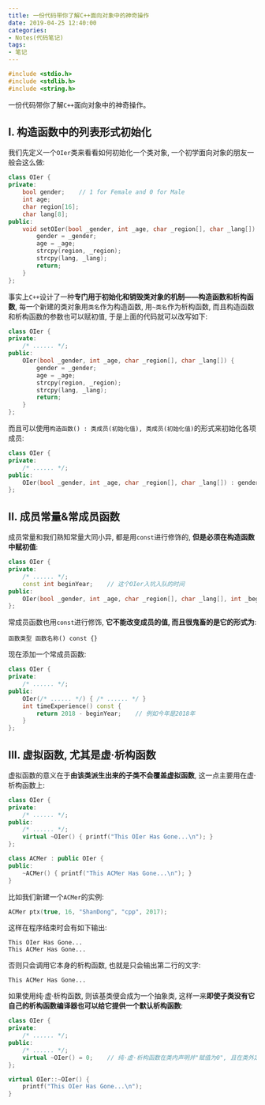 ```yaml
---
title: 一份代码带你了解C++面向对象中的神奇操作
date: 2019-04-25 12:40:00
categories:
- Notes(代码笔记)
tags:
- 笔记
---
```


```cpp
#include <stdio.h>
#include <stdlib.h>
#include <string.h>
```

一份代码带你了解`C++`面向对象中的神奇操作。

## I. 构造函数中的列表形式初始化

我们先定义一个`OIer`类来看看如何初始化一个类对象, 一个初学面向对象的朋友一般会这么做:

```cpp
class OIer {
private:
    bool gender;    // 1 for Female and 0 for Male
    int age;
    char region[16];
    char lang[8];
public:
    void setOIer(bool _gender, int _age, char _region[], char _lang[]) {
        gender = _gender;
        age = _age;
        strcpy(region, _region);
        strcpy(lang, _lang);
        return;
    }
};
```

事实上`C++`设计了一种**专门用于初始化和销毁类对象的机制——构造函数和析构函数**, 每一个新建的类对象用`类名`作为构造函数, 用`~类名`作为析构函数, 而且构造函数和析构函数的参数也可以赋初值, 于是上面的代码就可以改写如下:

```cpp
class OIer {
private:
    /* ...... */;
public:
    OIer(bool _gender, int _age, char _region[], char _lang[]) {
        gender = _gender;
        age = _age;
        strcpy(region, _region);
        strcpy(lang, _lang);
        return;
    }
};
```

而且可以使用`构造函数() : 类成员(初始化值), 类成员(初始化值)`的形式来初始化各项成员:

```cpp
class OIer {
private:
    /* ...... */;
public:
    OIer(bool _gender, int _age, char _region[], char _lang[]) : gender(_gender), age(_age), region(_region), lang(_lang) {}
};
```

## II. 成员常量&常成员函数

成员常量和我们熟知常量大同小异, 都是用`const`进行修饰的, **但是必须在构造函数中赋初值**:

```cpp
class OIer {
private:
    /* ...... */;
    const int beginYear;    // 这个OIer入坑入队的时间
public:
    OIer(bool _gender, int _age, char _region[], char _lang[], int _begin = 2015) : gender(_gender), age(_age), region(_region), lang(_lang), beginYear(_begin) {}
};
```

常成员函数也用`const`进行修饰, **它不能改变成员的值, 而且很鬼畜的是它的形式为**:

    函数类型 函数名称() const {}

现在添加一个常成员函数:

```cpp
class OIer {
private:
    /* ...... */;
public:
    OIer(/* ...... */) { /* ...... */ }
    int timeExperience() const {
        return 2018 - beginYear;    // 例如今年是2018年
    }
};
```

## III. 虚拟函数, 尤其是虚·析构函数

虚拟函数的意义在于**由该类派生出来的子类不会覆盖虚拟函数**, 这一点主要用在虚·析构函数上:

```cpp
class OIer {
private:
    /* ...... */;
public:
    /* ...... */;
    virtual ~OIer() { printf("This OIer Has Gone...\n"); }
};

class ACMer : public OIer {
public:
    ~ACMer() { printf("This ACMer Has Gone...\n"); }
}
```

比如我们新建一个`ACMer`的实例:

```cpp
ACMer ptx(true, 16, "ShanDong", "cpp", 2017);
```

这样在程序结束时会有如下输出:

    This OIer Has Gone...
    This ACMer Has Gone...

否则只会调用它本身的析构函数, 也就是只会输出第二行的文字:

    This ACMer Has Gone...

如果使用纯·虚·析构函数, 则该基类便会成为一个抽象类, 这样一来**即使子类没有它自己的析构函数编译器也可以给它提供一个默认析构函数**:

```cpp
class OIer {
private:
    /* ...... */;
public:
    /* ...... */;
    virtual ~OIer() = 0;    // 纯·虚·析构函数在类内声明并"赋值为0", 且在类外定义
};

virtual OIer::~OIer() {
    printf("This OIer Has Gone...\n");
}
```
